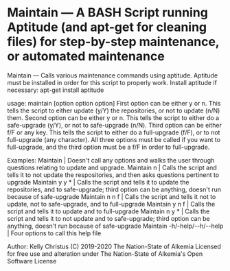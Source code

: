 # Maintain — A BASH Script running Aptitude (and apt-get for cleaning files) for step-by-step maintenance, or automated maintenance

Maintain — Calls various maintenance commands using aptitude. Aptitude must be installed in order for this script to properly work.
Install aptitude if necessary: apt-get install aptitude

usage: maintain [option option option]
First option can be either y or n. This tells the script to either update (y/Y) the repositories, or not to update (n/N) them.
Second option can be either y or n. This tells the script to either do a safe-upgrade (y/Y), or not to safe-upgrade (n/N).
Third option can be either f/F or any key. This tells the script to either do a full-upgrade (f/F), or to not full-upgrade (any character).
All three options must be called if you want to full-upgrade, and the third option must be a f/F in order to full-upgrade.

Examples:
Maintain | Doesn't call any options and walks the user through questions relating to update and upgrade.
Maintain n | Calls the script and tells it to not update the respositories, and then asks questions pertinent to upgrade
Maintain y y * | Calls the script and tells it to update the repositories, and to safe-upgrade; third option can be anything, doesn't run because of safe-upgrade
Maintain n n f | Calls the script and tells it not to update, not to safe-upgrade, and to full-upgrade
Maintain y n f | Calls the script and tells it to update and to full-upgrade
Maintain n y * | Calls the script and tells it to not update and to safe-upgrade; third option can be anything, doesn't run because of safe-upgrade
Maintain -h/-help/--h/--help | Four options to call this help file

Author: Kelly Christus (C) 2019-2020 The Nation-State of Alkemia
Licensed for free use and alteration under The Nation-State of Alkemia's Open Software License
